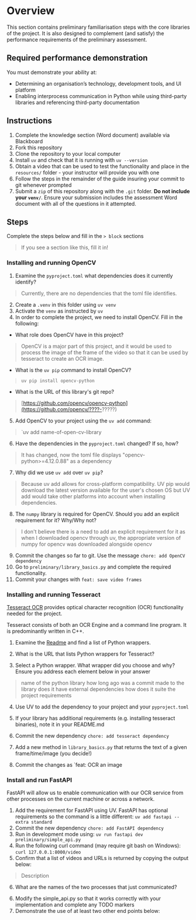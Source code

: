 # Overview
This section contains preliminary familiarisation steps with the core libraries of the project. It is also designed to complement (and satisfy) the performance requirements of the preliminary assessment.

## Required performance demonstration

You must demonstrate your ability at:

- Determining an organisation’s technology, development tools, and UI platform
- Enabling interprocess communication in Python while using third-party libraries and referencing third-party documentation


## Instructions

1. Complete the knowledge section (Word document) available via Blackboard
2. Fork this repository
3. Clone the repository to your local computer
4. Install `uv` and check that it is running with `uv --version`
5. Obtain a video that can be used to test the functionality and place in the `resources/` folder - your instructor will provide you with one
6. Follow the steps in the remainder of the guide insuring your commit to git whenever prompted
7. Submit a `zip` of this repository along with the `.git` folder. **Do not include your `venv/`**. Ensure your submission includes the assessment Word document with all of the questions in it attempted.


## Steps
Complete the steps below and fill in the `> block` sections
> If you see a section like this, fill it in!


### Installing and running OpenCV

1. Examine the `pyproject.toml` what dependencies does it currently identify?
> Currently, there are no dependencies that the toml file identifies.
>
2. Create a `.venv` in this folder using `uv venv`
3. Activate the `venv` as instructed by `uv`
4. In order to complete the project, we need to install OpenCV. Fill in the following:
  - What role does OpenCV have in this project?
  >OpenCV is a major part of this project, and it would be used to process the image of the frame of the video so that it
can be used by tesseract to create an OCR image.
  - What is the `uv pip` command to install OpenCV?
  > `uv pip install opencv-python`
  - What is the URL of this library's git repo?
  > [https://github.com/opencv/opencv-python](https://github.com/opencv/????-?????)
5. Add OpenCV to your project using the `uv add` command:
  > `uv add name-of-open-cv-library

6. Have the dependencies in the `pyproject.toml` changed? If so, how?
  >It has changed, now the toml file displays "opencv-python>=4.12.0.88" as a dependency
  >
7. Why did we use `uv add` over `uv pip`?
  >Because uv add allows for cross-platform compatibility. UV pip would download the latest version available for the
> user's chosen OS but UV add would take other platforms into account when installing dependencies. 
  >
8. The `numpy` library is required for OpenCV. Should you add an explicit requirement for it? Why/Why not?
  >I don't believe there is a need to add an explicit requirement for it as when I downloaded opencv through uv, the appropriate
> version of numpy for opencv was downloaded alongside opencv
  >
9. Commit the changes so far to git. Use the message `chore: add OpenCV dependency`
10. Go to `preliminary/library_basics.py` and complete the required functionality.
11. Commit your changes with `feat: save video frames`


### Installing and running Tesseract

[Tesseract OCR](https://github.com/tesseract-ocr/tesseract) provides optical character recognition (OCR) functionality needed for the project.

Tesseract consists of both an OCR Engine and a command line program. It is predominantly written in C++.

1. Examine the [Readme](https://github.com/tesseract-ocr/tesseract?tab=readme-ov-file) and find a list of Python wrappers.

2. What is the URL that lists Python wrappers for Tesseract?
  > <url-here>

3. Select a Python wrapper. What wrapper did you choose and why? Ensure you address each element below in your answer
> name of the python library
> how long ago was a commit made to the library
> does it have external dependencies
> how does it suite the project requirements

4. Use UV to add the dependency to your project and your `pyproject.toml`

5. If your library has additional requirements (e.g. installing tesseract binaries), note it in your README.md

6. Commit the new dependency `chore: add tesseract dependency`

7. Add a new method in `library_basics.py` that returns the text of a given frame/time/image (you decide!)

8. Commit the changes as `feat: OCR an image


### Install and run FastAPI

FastAPI will allow us to enable communication with our OCR service from other processes on the current machine or across a network.

1. Add the requirement for FastAPI using UV. FastAPI has optional requirements so the command is a little different:
`uv add fastapi --extra standard`
2. Commit the new dependency `chore: add FastAPI dependency`
3. Run in development mode using:
`uv run fastapi dev preliminary/simple_api.py`
4. Run the following curl command (may require git bash on Windows):
`curl 127.0.0.1:8000/video`
5. Confirm that a list of videos and URLs is returned by copying the output below:
> Description
6. What are the names of the two processes that just communicated?
>
6. Modify the simple_api.py so that it works correctly with your implementation and complete any TODO markers
7. Demonstrate the use of at least two other end points below:
>
>
>
